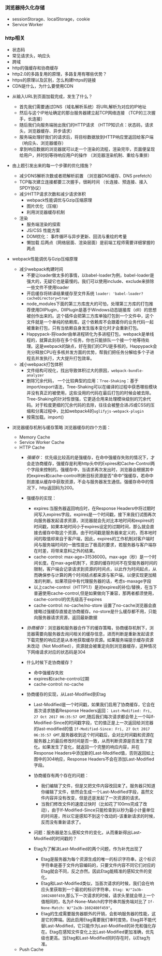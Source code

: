 
### 浏览器持久化存储
* sessionStorage、localStorage，cookie
* Service Worker
###  http相关
* 状态码
* 常见请求头，响应头
* 跨域
* http的强缓存和协商缓存
* http2.0的多路复用的原理，多路复用有哪些优势？
* https的原理以及区别，怎么构建https的链接
* CDN是什么，为什么要使用CDN

- 从输入URL到页面加载完成，发生了什么？
  * 首先我们需要通过DNS（域名解析系统）将URL解析为对应的IP地址
  * 然后与这个IP地址确定的那台服务器建立起TCP网络连接 （TCP的三次握手，长连接）
  * 随后我们向服务端抛出我们的HTTP请求 （HTTP知识点：状态码，请求头，浏览器缓存、异步请求）
  * 服务端处理好我们的请求后，将目标数据放到HTTP响应里返回给客户端 （响应头、浏览器缓存）
  * 拿到响应数据的浏览器就可以走一个渲染的流程，渲染完毕，页面便呈现给用户，并时刻等待响应用户的操作 （浏览器渲染机制、重绘与重排）

- 由上题引发出来的每一个步骤的优化措施？
  * 减少DNS解析次数或者把解析前置 （浏览器DNS缓存、DNS prefetch）
  * TCP每次建立连接都要三次握手，很耗时间 （长连接、预连接、接入SPDY协议）
  * 减少HTTP请求次数和减少请求体积
    - webpack性能调优与Gzip压缩原理
    - 图片优化（压缩）
    - 利用浏览器缓存机制
  * 渲染
    - 服务端渲染的探索
    - JS/CSS 性能方案
    - DOM优化： 事件循环与异步更新、回流与重绘的考量
    - 懒加载
  后两点（网络层面、渲染层面）是前端工程师需要详细掌握的两点

- webpack性能调优与Gzip压缩原理
  * 减少webpack构建时间
    - 不要让loader做太多的事情，以babel-loader为例，babel-loader是强大的，无疑它也是最慢的。我们可以使用include、exclude来排除一些文件不使用loader
    - 开启缓存将转译结果缓存至文件系统 `loader: 'babel-loader?cacheDirectory=true'`
    - node_modules下面的第三方库庞大的可怕，处理第三方库的打包推荐使用DllPlugin，DllPlugin是基于Windows动态链接库（dll）的思想被创作出来的。这个插件会把第三方库单独打包到一个文件中，这个文件就是一个单纯的依赖库。这个依赖库不会跟着你的业务代码一起被重新打包，只有当依赖自身发生版本变化时才会重新打包。
    - Happypack-将loader由单进程转化为多进程打包，webpack是单线程的，就算此刻存在多个任务，你也只能排队一个接一个地等待处理。这是webpack的缺点，好在我们的CPU是多核的，Happypack会充分释放CPU在多核并发方面的优势，帮我们把任务分解给多个子进程去并发执行，大大提升打包效率。
  * 减小webpack打包体积
    - 文件结构可视化，找出导致体积过大的原因，`webpack-bundle-analyzer`
    - 删除冗余代码， 一个比较典型的应用：`Tree-Shaking`：基于import/export语法，Tree-Shaking可以在编译的过程中获悉哪些模块并没有真正的被使用，这些没用的代码在最后打包的时候会被去除。Tree-Shaking的针对性很强，它更适合用来处理模块级别的冗余代码。对于粒度更细的冗余代码的去除，往往会被整合进JS或CSS的压缩和分离过程中，比如webpack4的`uglifyjs-webpack-plugin`
    - 按需加载。import()

- 浏览器缓存机制与缓存策略
  浏览器缓存的四个方面：
  * Memory Cache
  * Service Worker Cache
  * HTTP Cache
    - *强缓存*： 优先级比较高的是强缓存，在命中强缓存失败的情况下，才会走协商缓存，强缓存是利用http头中的Expires和Cache-Control两个字段来控制的。强缓存中，当请求再次发出时，浏览器会根据其中的expires和cache-control判断目标资源是否“命中”强缓存，若命中则直接从缓存中获取资源，不会与服务器发生通信。强缓存命中的情况下，http返回码为200。
    - 强缓存的实现：  
      * expires:当服务器返回响应时，在Response Headers中将过期时间写入expires字段。expires是一个时间戳，接下来我们试图再次向服务器发起请求资源，浏览器就会先对比本地时间和expires的时间戳，如果本地时间小于expires设定的过期时间，那么就会直接去缓存中取这个资源。由于时间戳是服务器来定义的，而本地时间的取值却来自于客户端，因此，expires的工作机制对客户端时间与服务端时间的一致性提出了极高的要求，若服务器与客户端存在时差，将带来意料之外的结果。
      * cache-control: max-age=31536000。max-age（秒）是一个时间长度。在max-age机制下，资源的缓存时间不在受服务器时间的限制，客户端会记录请求到资源的时间点，以此作为时间起点，从而确保参与计算的两个时间结点都来源与客户端，以便实现更加精准的判断。如果项目中有代理服务器的话，考虑s-maxage字段
      * 以上cache-control（HTTP1.1）是对expires的补位/替换，在当下普遍使用cache-control,但是如果做向下兼容，那两者都须使用，cache-control的优先级高于expires
      * cache-control: no-cache/no-store 设置了no-cache浏览器会直接略过强缓存直接走协商缓存。no-store是什么缓存都不用，只能向服务器请求资源，返回最新数据
      
    - *协商缓存*：浏览器和服务器合作下的缓存策略，协商缓存机制下，浏览器需要向服务器去询问相关的缓存信息，进而判断是重新发起请求下载完整的响应还是从本地获取缓存资源。如果服务端提示缓存资源未改动（Not Modified），资源就会被重定向到浏览器缓存，这种情况下网络请求对应的状态码是304
    - 什么时候下走协商缓存？
      * 命中强缓存失败
      * expires和cache-control过期
      * cache-control: no-cache
    - 协商缓存的实现，从Last-Modified到Etag
      * Last-Modified是一个时间戳，如果我们启用了协商缓存，它会在首次请求随着Response Headers返回： `Last-Modified: Fri, 27 Oct 2017 06:35:57 GMT`,随后我们每次请求都会带上一个叫If-Modified-Since的时间戳字段，它的值正是上一次返回给浏览器的last-modified的值 `If-Modified-Since: Fri, 27 Oct 2017 06:35:57 GMT`,服务器收到这个时间戳后，会对比时间戳和资源在服务器上的最后修改时间是否一致，从而判断资源是否发生了变化。如果发生了变化，就返回一个完整的响应内容，并在Response Headers中添加新的Last-Modified值，否则返回如上图中的304响应，Response Headers不会在添加Last-Modified字段。
      * 协商缓存有两个存在的问题：
        - 我们编辑了文件，但是又把文件内容改回来了。服务器只知道你编辑了文件，依然会生成一个Last-Modified字段，虽然文件内容并没有改变，但是还是发起了一次资源的请求。
        - 当我们修改文件的速度过快时（比如花了100ms完成了改动），由于If-Modified-Since只能检查到以秒为最小计量单位的时间差，所以它是感知不到这个改动的-该重新请求的时候，反而没有重新请求了。
        
      * 问题：服务器是怎么感知文件的变化，从而重新得出Last-Modified的时间戳的？
      * Etag为了解决Last-Modified的两个问题，作为补充出现了
        - Etag是服务器为每个资源生成的唯一的标识字符串，这个标识字符串是基于文件内容编码的，只要文件内容不同它们对应的Etag就会不同，反之亦然。因此Etag能精准的感知文件的变化。
        - Etag和Last-Modified类似，当首次请求的时候，我们会在响应头里获取到一个最初的标识字符串，`Etag: W/"2a3b-1602480f459`,那么下一次请求的时候，请求头里就会带上一个值相同的，名为if-None-Match的字符串共服务端对比了 `If-None-Match: W/"2a3b-1602480f459"`。
        - Etag的生成需要服务器额外的开销，会影响服务器的性能，这是它的弊端。因此启用Etag需要我们审时度势。Etag并不能代替Last-Modified，它只能作为Last-Modified的补充和强化存在。Etag在感知文件变化上比Last-Modified更加准确，优先级也更高。当Etag和Last-Modified同时存在时，以Etag为准。
  * Push Cache